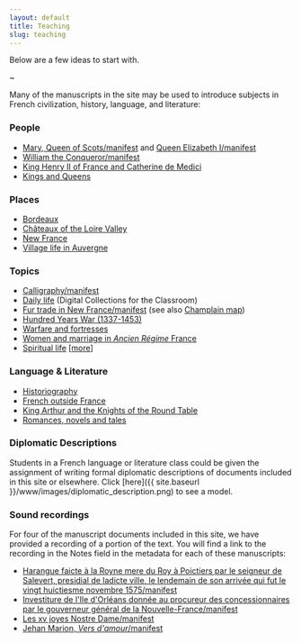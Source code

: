 ```yaml
---
layout: default
title: Teaching
slug: teaching
---
```


Below are a few ideas to start with.

~

Many of the manuscripts in the site may be used to introduce subjects in French civilization, history, language, and literature:

### People
- [Mary, Queen of Scots/manifest](https://french.newberry.t-pen.org/www/record.html?id=https://iiif.library.utoronto.ca/presentation/v2/paleography:461#page/1/mode/1up) and [Queen Elizabeth I/manifest](https://french.newberry.t-pen.org/www/record.html?id=https://iiif.library.utoronto.ca/presentation/v2/paleography:430#page/1/mode/1up)
- [William the Conqueror/manifest](https://french.newberry.t-pen.org/www/record.html?id=https://iiif.library.utoronto.ca/presentation/v2/paleography:1817#page/1/mode/1up)
- [King Henry II of France and Catherine de Medici](https://french.newberry.t-pen.org/www/manuscripts.html?q=Henry%20II)
- [Kings and Queens](https://french.newberry.t-pen.org/www/manuscripts.html?q=queen|king)

### Places

- [Bordeaux](https://french.newberry.t-pen.org/www/record.html?id=https://iiif.library.utoronto.ca/presentation/v2/paleography:472/manifest)
- [Châteaux of the Loire Valley](https://french.newberry.t-pen.org/www/manuscripts.html?q=loire)
- [New France](https://french.newberry.t-pen.org/www/manuscripts.html?region=New%20France)
- [Village life in Auvergne](https://french.newberry.t-pen.org/www/manuscripts.html?q=Auvergne)

### Topics

- [Calligraphy/manifest](https://french.newberry.t-pen.org/www/record.html?id=https://iiif.library.utoronto.ca/presentation/v2/paleography:calligraphybooks)
- [Daily life](http://dcc.newberry.org/collections/daily-life-in-early-modern-france) (Digital Collections for the Classroom)
- [Fur trade in New France/manifest](https://french.newberry.t-pen.org/www/record.html?id=https://iiif.library.utoronto.ca/presentation/v2/paleography:447#page/1/mode/1up) (see also [Champlain map](https://french.newberry.t-pen.org/www/record.html?id=384))
- [Hundred Years War (1337-1453)](https://french.newberry.t-pen.org/www/manuscripts.html?period=1400-1449)
- [Warfare and fortresses](https://french.newberry.t-pen.org/www/manuscripts.html?q=warfare)
- [Women and marriage in _Ancien Régime_ France](https://french.newberry.t-pen.org/www/manuscripts.html?q=marriage)
- [Spiritual life](https://french.newberry.t-pen.org/www/record.html?id=404) [[more](https://french.newberry.t-pen.org/www/record.html?id=457)]

### Language & Literature

- [Historiography](https://french.newberry.t-pen.org/www/manuscripts.html?q=Historiography)
- [French outside France](https://french.newberry.t-pen.org/www/manuscripts.html?q=foreign)
- [King Arthur and the Knights of the Round Table](https://french.newberry.t-pen.org/www/manuscripts.html?q=arthurian)
- [Romances, novels and tales](https://french.newberry.t-pen.org/www/manuscripts.html?q=narrative)

### Diplomatic Descriptions

Students in a French language or literature class could be given the assignment of writing formal diplomatic descriptions of documents included in this site or elsewhere. Click [here]({{ site.baseurl }}/www/images/diplomatic_description.png) to see a model.

### Sound recordings

For four of the manuscript documents included in this site, we have provided a recording of a portion of the text. You will find a link to the recording in the Notes field in the metadata for each of these manuscripts:

- [Harangue faicte à la Royne mere du Roy à Poictiers par le seigneur de Salevert, presidial de ladicte ville, le lendemain de son arrivée qui fut le vingt huictiesme novembre 1575/manifest](https://french.newberry.t-pen.org/www/record.html?id=https://iiif.library.utoronto.ca/presentation/v2/paleography:429/manifest)
- [Investiture de l'Ile d'Orléans donnée au procureur des concessionnaires par le gouverneur général de la Nouvelle-France/manifest](https://french.newberry.t-pen.org/www/record.html?id=https://iiif.library.utoronto.ca/presentation/v2/paleography:443/manifest)
- [Les xv joyes Nostre Dame/manifest](https://french.newberry.t-pen.org/www/record.html?id=https://iiif.library.utoronto.ca/presentation/v2/paleography:404/manifest)
- [Jehan Marion, _Vers d'amour_/manifest](https://french.newberry.t-pen.org/www/record.html?id=https://iiif.library.utoronto.ca/presentation/v2/paleography:462/manifest#003a7648-d745-4300-94e9-3bddea9a292f)

